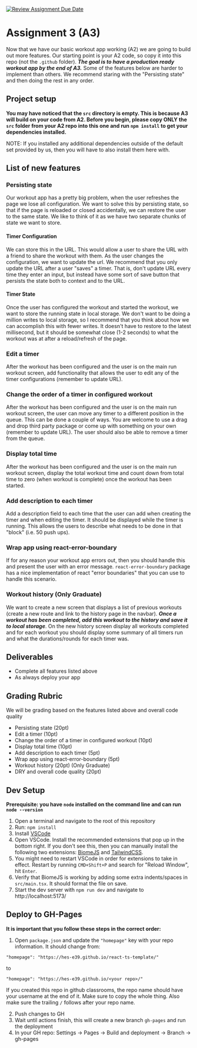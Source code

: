 [![Review Assignment Due Date](https://classroom.github.com/assets/deadline-readme-button-22041afd0340ce965d47ae6ef1cefeee28c7c493a6346c4f15d667ab976d596c.svg)](https://classroom.github.com/a/Hs8FT2up)
# Assignment 3 (A3)

Now that we have our basic workout app working (A2) we are going to build out more features. Our starting point is your A2 code, so copy it into this repo (not the `.github` folder). ***The goal is to have a production ready workout app by the end of A3.*** Some of the features below are harder to implement than others. We recommend staring with the "Persisting state" and then doing the rest in any order.

## Project setup

**You may have noticed that the `src` directory is empty. This is because A3 will build on your code from A2. Before you begin, please copy ONLY the `src` folder from your A2 repo into this one and run `npm install` to get your dependencies installed.**

NOTE: If you installed any additional dependencies outside of the default set provided by us, then you will have to also install them here with.

## List of new features 

### Persisting state
Our workout app has a pretty big problem, when the user refreshes the page we lose all configuration. We want to solve this by persisting state, so that if the page is reloaded or closed accidentally, we can restore the user to the same state. We like to think of it as we have two separate chunks of state we want to store.

#### Timer Configuration
We can store this in the URL. This would allow a user to share the URL with a friend to share the workout with them. As the user changes the configuration, we want to update the url. We recommend that you only update the URL after a user "saves" a timer. That is, don't update URL every time they enter an input, but instead have some sort of save button that persists the state both to context and to the URL. 

#### Timer State
Once the user has configured the workout and started the workout, we want to store the running state in local storage. We don't want to be doing a million writes to local storage, so I recommend that you think about how we can accomplish this with fewer writes. It doesn't have to restore to the latest millisecond, but it should be somewhat close (1-2 seconds) to what the workout was at after a reload/refresh of the page.

### Edit a timer
After the workout has been configured and the user is on the main run workout screen, add functionality that allows the user to edit any of the timer configurations (remember to update URL).

### Change the order of a timer in configured workout
After the workout has been configured and the user is on the main run workout screen, the user can move any timer to a different position in the queue. This can be done a couple of ways. You are welcome to use a drag and drop third party package or come up with something on your own (remember to update URL). The user should also be able to remove a timer from the queue.

### Display total time 
After the workout has been configured and the user is on the main run workout screen, display the total workout time and count down from total time to zero (when workout is complete) once the workout has been started.

### Add description to each timer
Add a description field to each time that the user can add when creating the timer and when editing the timer. It should be displayed while the timer is running. This allows the users to describe what needs to be done in that "block" (i.e. 50 push ups).

### Wrap app using react-error-boundary
If for any reason your workout app errors out, then you should handle this and present the user with an error message. `react-error-boundary` package has a nice implementation of react "error boundaries" that you can use to handle this scenario.

### Workout history (Only Graduate)
We want to create a new screen that displays a list of previous workouts (create a new route and link to the history page in the navbar). ***Once a workout has been completed, add this workout to the history and save it to local storage***. On the new history screen display all workouts completed and for each workout you should display some summary of all timers run and what the durations/rounds for each timer was.

## Deliverables
- Complete all features listed above
- As always deploy your app 

## Grading Rubric
We will be grading based on the features listed above and overall code quality
- Persisting state (20pt)
- Edit a timer (10pt)
- Change the order of a timer in configured workout (10pt)
- Display total time (10pt)
- Add description to each timer (5pt)
- Wrap app using react-error-boundary (5pt)
- Workout history (20pt) (Only Graduate)
- DRY and overall code quality (20pt)

## Dev Setup

**Prerequisite: you have `node` installed on the command line and can run `node --version`**

1. Open a terminal and navigate to the root of this repository
2. Run: `npm install`
3. Install [VSCode](https://code.visualstudio.com/?wt.mc_id=vscom_downloads)
4. Open VSCode. Install the recommended extensions that pop up in the bottom right. If you don't see this, then you can manually install the following two extensions: [BiomeJS](https://marketplace.visualstudio.com/items?itemName=biomejs.biome) and [TailwindCSS](https://marketplace.visualstudio.com/items?itemName=bradlc.vscode-tailwindcss).
5. You might need to restart VSCode in order for extensions to take in effect. Restart by running `CMD+Shift+P` and search for "Reload Window", hit `Enter`.
6. Verify that BiomeJS is working by adding some extra indents/spaces in `src/main.tsx`. It should format the file on save.
7. Start the dev server with `npm run dev` and navigate to http://localhost:5173/

## Deploy to GH-Pages

**It is important that you follow these steps in the correct order:**

1. Open `package.json` and update the `"homepage"` key with your repo information. It should change from:

`"homepage": "https://hes-e39.github.io/react-ts-template/"`

to

`"homepage": "https://hes-e39.github.io/<your repo>/"`

If you created this repo in github classrooms, the repo name should have your username at the end of it. Make sure to copy the whole thing. Also make sure the trailing `/` follows after your repo name.

2. Push changes to GH
3. Wait until actions finish, this will create a new branch `gh-pages` and run the deployment
4. In your GH repo: Settings -> Pages -> Build and deployment -> Branch -> gh-pages
